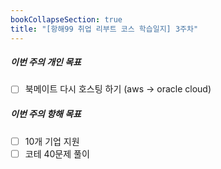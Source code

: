 ```yaml
---
bookCollapseSection: true
title: "[항해99 취업 리부트 코스 학습일지] 3주차"
---
```

##### 이번 주의 개인 목표
- [ ] 북메이트 다시 호스팅 하기 (aws -> oracle cloud)

##### 이번 주의 항해 목표
- [ ] 10개 기업 지원
- [ ] 코테 40문제 풀이
